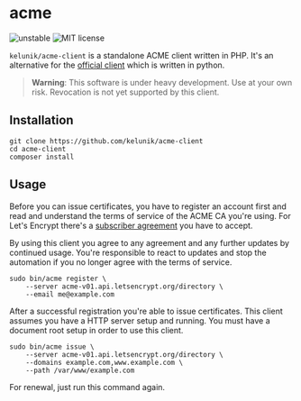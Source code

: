 # acme

![unstable](https://img.shields.io/badge/api-unstable-orange.svg?style=flat-square)
![MIT license](https://img.shields.io/badge/license-MIT-blue.svg?style=flat-square)

`kelunik/acme-client` is a standalone ACME client written in PHP.
It's an alternative for the [official client](https://github.com/letsencrypt/letsencrypt) which is written in python.

> **Warning**: This software is under heavy development. Use at your own risk. Revocation is not yet supported by this client.

## Installation

```
git clone https://github.com/kelunik/acme-client
cd acme-client
composer install
```

## Usage

Before you can issue certificates, you have to register an account first and read and understand the terms of service of the ACME CA you're using.
For Let's Encrypt there's a [subscriber agreement](https://letsencrypt.org/repository/) you have to accept.

By using this client you agree to any agreement and any further updates by continued usage.
You're responsible to react to updates and stop the automation if you no longer agree with the terms of service.

```
sudo bin/acme register \
    --server acme-v01.api.letsencrypt.org/directory \
    --email me@example.com
```

After a successful registration you're able to issue certificates.
This client assumes you have a HTTP server setup and running.
You must have a document root setup in order to use this client.

```
sudo bin/acme issue \
    --server acme-v01.api.letsencrypt.org/directory \
    --domains example.com,www.example.com \
    --path /var/www/example.com
```

For renewal, just run this command again.